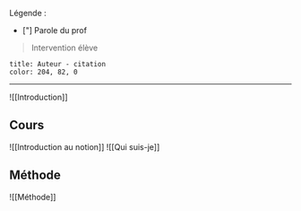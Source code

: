 Légende :
- ["] Parole du prof
> Intervention élève

```ad-quote
title: Auteur - citation
color: 204, 82, 0
```

***

![[Introduction]]
## Cours
![[Introduction au notion]]
![[Qui suis-je]]
## Méthode
![[Méthode]]